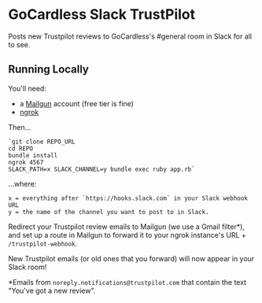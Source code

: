 # GoCardless Slack TrustPilot

Posts new Trustpilot reviews to GoCardless's #general room in Slack for all to see.

## Running Locally

You'll need:

- a [Mailgun](https://mailgun.com) account (free tier is fine)
- [ngrok](https://ngrok.com/download)

Then...

    `git clone REPO_URL
    cd REPO
    bundle install
    ngrok 4567
    SLACK_PATH=x SLACK_CHANNEL=y bundle exec ruby app.rb`

...where:

	x = everything after `https://hooks.slack.com` in your Slack webhook URL
	y = the name of the channel you want to post to in Slack.

Redirect your Trustpilot review emails to Mailgun (we use a Gmail filter*), and set up a route in Mailgun to forward it to your ngrok instance's URL + `/trustpilot-webhook`.

New Trustpilot emails (or old ones that you forward) will now appear in your Slack room!

*Emails from `noreply.notifications@trustpilot.com` that contain the text "You've got a new review".